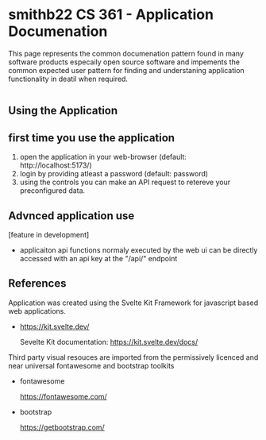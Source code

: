 # smithb22 CS 361 - Application Documenation

This page represents the common documenation pattern found in many software products especaily open source software and impements the common expected user pattern for finding and understaning application functionality in deatil when required.
```
```




## Using the Application

## first time you use the application
1. open the application in your web-browser (default: http://localhost:5173/)
2. login by providing atleast a password (default: password)
3. using the controls you can make an API request to retereve your preconfigured data.


## Advnced application use
[feature in development]

- applicaiton api functions normaly executed by the web ui can be directly accessed with an api key at the "/api/" endpoint



## References
Application was created using the Svelte Kit Framework for javascript based web applications.
- https://kit.svelte.dev/
    
    Sevelte Kit documentation: https://kit.svelte.dev/docs/

Third party visual resouces are imported from the permissively licenced and near universal fontawesome and bootstrap toolkits

- fontawesome

    https://fontawesome.com/

- bootstrap

    https://getbootstrap.com/